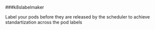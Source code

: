 ###k8slabelmaker

Label your pods before they are released by the scheduler to achieve standartization across the pod labels


